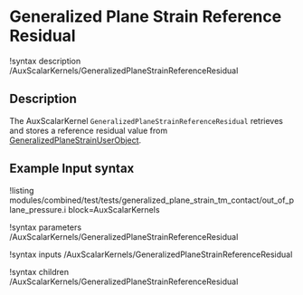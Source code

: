 # Generalized Plane Strain Reference Residual

!syntax description /AuxScalarKernels/GeneralizedPlaneStrainReferenceResidual

## Description

The AuxScalarKernel `GeneralizedPlaneStrainReferenceResidual` retrieves and stores a reference residual value
from [GeneralizedPlaneStrainUserObject](/GeneralizedPlaneStrainUserObject.md).

## Example Input syntax

!listing modules/combined/test/tests/generalized_plane_strain_tm_contact/out_of_plane_pressure.i block=AuxScalarKernels

!syntax parameters /AuxScalarKernels/GeneralizedPlaneStrainReferenceResidual

!syntax inputs /AuxScalarKernels/GeneralizedPlaneStrainReferenceResidual

!syntax children /AuxScalarKernels/GeneralizedPlaneStrainReferenceResidual

